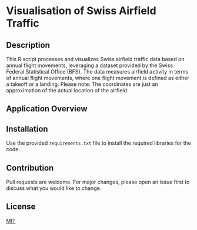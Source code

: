 # Visualisation of Swiss Airfield Traffic

## Description
This R script processes and visualizes Swiss airfield traffic data based on annual flight movements, leveraging a dataset provided by the Swiss Federal Statistical Office (BFS). The data measures airfield activity in terms of annual flight movements, where one flight movement is defined as either a takeoff or a landing. Please note: The coordinates are just an approximation of the actual location of the airfield.

## Application Overview


## Installation

Use the provided `requirements.txt` file to install the required libraries for the code.

## Contribution

Pull requests are welcome. For major changes, please open an issue first to discuss what you would like to change.

## License

[MIT](https://choosealicense.com/licenses/mit/)
<br>

